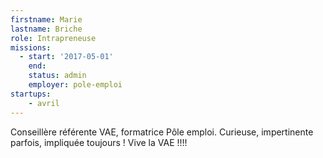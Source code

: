 ```yaml
---
firstname: Marie
lastname: Briche
role: Intrapreneuse
missions:
  - start: '2017-05-01'
    end:
    status: admin
    employer: pole-emploi
startups:
    - avril
---
```


Conseillère référente VAE, formatrice Pôle emploi. Curieuse, impertinente parfois, impliquée toujours ! Vive la VAE !!!!
